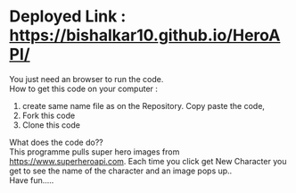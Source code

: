 # Deployed Link : https://bishalkar10.github.io/HeroAPI/
You just need an browser to run the code.   
How to get this code on your computer :   
   1. create same name file as on the Repository.  Copy paste the code, 
   2. Fork this code 
   3. Clone this code
   
What does the code do??     
This programme pulls super hero images from https://www.superheroapi.com. Each time you click get New Character you get to see the name of the character and an image pops up..        
Have fun..... 
